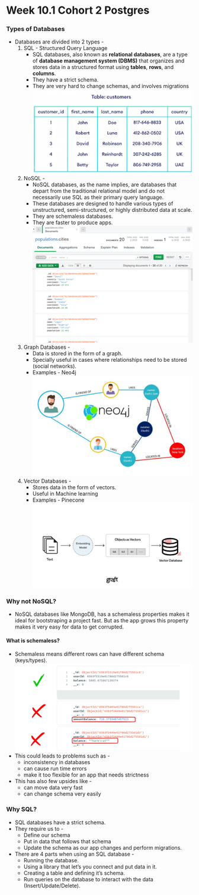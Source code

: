 # Week 10.1 Cohort 2 Postgres

### Types of Databases
- Databases are divided into 2 types -
    1. SQL - Structured Query Language
        - SQL databases, also known as **relational databases**, are a type of **database management system (DBMS)** that organizes and stores data in a structured format using **tables**, **rows**, and **columns**. 
        - They have a strict schema.
        - They are very hard to change schemas, and involves migrations
        ![SQL Database](images/sql.png)
    2. NoSQL - 
        - NoSQL databases, as the name implies, are databases that depart from the traditional relational model and do not necessarily use SQL as their primary query language.
        - These databases are designed to handle various types of unstructured, semi-structured, or highly distributed data at scale.
        - They are schemaless databases.
        - They are faster to produce apps.
        ![NoSQL Database](images/nosql.png)
    3. Graph Databases -
        - Data is stored in the form of a graph.
        - Specially useful in cases where relationships need to be stored (social networks).
        - Examples - Neo4j
        ![Neo4j Database](images/graph-db.png)
    4. Vector Databases - 
        - Stores data in the form of vectors.
        - Useful in Machine learning
        - Examples - Pinecone
        ![Vector Database](images/vector-db.webp)

### Why not NoSQL?
- NoSQL databases like MongoDB, has a schemaless properties makes it ideal for bootstraping a project fast. But as the app grows this property makes it very easy for data to get corrupted.  
#### What is schemaless?
- Schemaless means different rows can have different schema (keys/types).
![](images/schemaless.png)
- This could leads to problems such as - 
    - inconsistency in databases
    - can cause run time errors
    - make it too flexible for an app that needs strictness
- This has also few upsides like - 
    - can move data very fast
    - can change schema very easily

### Why SQL?
- SQL databases have a strict schema. 
- They require us to -
    - Define our schema
    - Put in data that follows that schema
    - Update the schema as our app changes and perform migrations.
- There are 4 parts when using an SQL database - 
    - Running the database.
    - Using a library that let’s you connect and put data in it.
    - Creating a table and defining it’s schema.
    - Run queries on the database to interact with the data (Insert/Update/Delete). 
